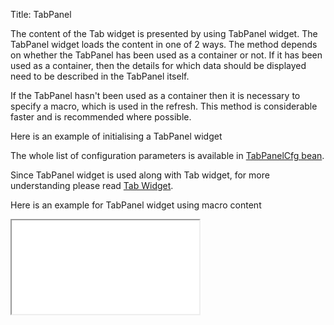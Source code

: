Title: TabPanel

The content of the Tab widget is presented by using TabPanel widget.
The TabPanel widget loads the content in one of 2 ways.
The method depends on whether the TabPanel has been used as a container or not.
If it has been used as a container, then the details for which data should be displayed need to be described in the TabPanel itself.

If the TabPanel hasn't been used as a container then it is necessary to specify a macro, which is used in the refresh.
This method is considerable faster and is recommended where possible.

Here is an example of initialising a TabPanel widget

<script src='%SNIPPETS_SERVER_URL%/snippets/github.com/ariatemplates/documentation-code/snippets/widgets/tabpanel/Snippet.tpl?tag=wgtTabPanelSnippet1&lang=at&outdent=true'></script>

The whole list of configuration parameters is available in [TabPanelCfg bean](http://ariatemplates.com/api/#aria.widgets.CfgBeans:TabPanelCfg).

Since TabPanel widget is used along with Tab widget, for more understanding please read [Tab Widget](tab).

Here is an example for TabPanel widget using macro content

<iframe class='samples' src='%SNIPPETS_SERVER_URL%/samples/github.com/ariatemplates/documentation-code/samples/widgets/tab/tabpanel/' ></iframe>
